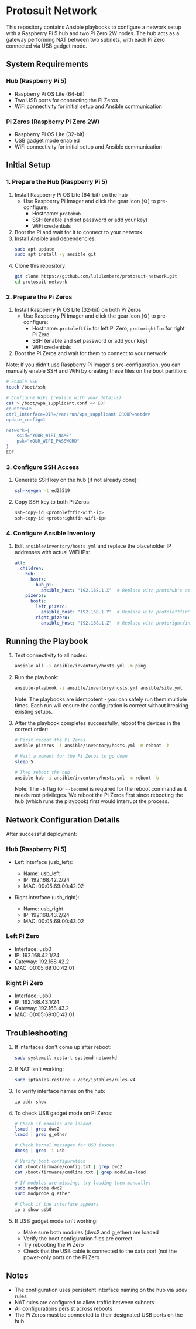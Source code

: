 # Protosuit Network

This repository contains Ansible playbooks to configure a network setup with a Raspberry Pi 5 hub and two Pi Zero 2W nodes. The hub acts as a gateway performing NAT between two subnets, with each Pi Zero connected via USB gadget mode.

## System Requirements

### Hub (Raspberry Pi 5)
- Raspberry Pi OS Lite (64-bit)
- Two USB ports for connecting the Pi Zeros
- WiFi connectivity for initial setup and Ansible communication

### Pi Zeros (Raspberry Pi Zero 2W)
- Raspberry Pi OS Lite (32-bit)
- USB gadget mode enabled
- WiFi connectivity for initial setup and Ansible communication

## Initial Setup

### 1. Prepare the Hub (Raspberry Pi 5)

1. Install Raspberry Pi OS Lite (64-bit) on the hub
   - Use Raspberry Pi Imager and click the gear icon (⚙️) to pre-configure:
     - Hostname: `protohub`
     - SSH (enable and set password or add your key)
     - WiFi credentials
2. Boot the Pi and wait for it to connect to your network
3. Install Ansible and dependencies:
   ```bash
   sudo apt update
   sudo apt install -y ansible git
   ```
4. Clone this repository:
   ```bash
   git clone https://github.com/lululombard/protosuit-network.git
   cd protosuit-network
   ```

### 2. Prepare the Pi Zeros

1. Install Raspberry Pi OS Lite (32-bit) on both Pi Zeros
   - Use Raspberry Pi Imager and click the gear icon (⚙️) to pre-configure:
     - Hostname: `protoleftfin` for left Pi Zero, `protorightfin` for right Pi Zero
     - SSH (enable and set password or add your key)
     - WiFi credentials
2. Boot the Pi Zeros and wait for them to connect to your network

Note: If you didn't use Raspberry Pi Imager's pre-configuration, you can manually enable SSH and WiFi by creating these files on the boot partition:
```bash
# Enable SSH
touch /boot/ssh

# Configure WiFi (replace with your details)
cat > /boot/wpa_supplicant.conf << EOF
country=US
ctrl_interface=DIR=/var/run/wpa_supplicant GROUP=netdev
update_config=1

network={
    ssid="YOUR_WIFI_NAME"
    psk="YOUR_WIFI_PASSWORD"
}
EOF
```

### 3. Configure SSH Access

1. Generate SSH key on the hub (if not already done):
   ```bash
   ssh-keygen -t ed25519
   ```

2. Copy SSH key to both Pi Zeros:
   ```bash
   ssh-copy-id <protoleftfin-wifi-ip>
   ssh-copy-id <protorightfin-wifi-ip>
   ```

### 4. Configure Ansible Inventory

1. Edit `ansible/inventory/hosts.yml` and replace the placeholder IP addresses with actual WiFi IPs:
   ```yaml
   all:
     children:
       hub:
         hosts:
           hub_pi:
             ansible_host: "192.168.1.X"  # Replace with protohub's actual WiFi IP
       pizeros:
         hosts:
           left_pizero:
             ansible_host: "192.168.1.Y"  # Replace with protoleftfin's actual WiFi IP
           right_pizero:
             ansible_host: "192.168.1.Z"  # Replace with protorightfin's actual WiFi IP
   ```

## Running the Playbook

1. Test connectivity to all nodes:
   ```bash
   ansible all -i ansible/inventory/hosts.yml -m ping
   ```

2. Run the playbook:
   ```bash
   ansible-playbook -i ansible/inventory/hosts.yml ansible/site.yml
   ```
   Note: The playbooks are idempotent - you can safely run them multiple times. Each run will ensure the configuration is correct without breaking existing setups.

3. After the playbook completes successfully, reboot the devices in the correct order:
   ```bash
   # First reboot the Pi Zeros
   ansible pizeros -i ansible/inventory/hosts.yml -m reboot -b

   # Wait a moment for the Pi Zeros to go down
   sleep 5

   # Then reboot the hub
   ansible hub -i ansible/inventory/hosts.yml -m reboot -b
   ```
   Note: The `-b` flag (or `--become`) is required for the reboot command as it needs root privileges.
   We reboot the Pi Zeros first since rebooting the hub (which runs the playbook) first would interrupt the process.

## Network Configuration Details

After successful deployment:

### Hub (Raspberry Pi 5)
- Left interface (usb_left):
  - Name: usb_left
  - IP: 192.168.42.2/24
  - MAC: 00:05:69:00:42:02

- Right interface (usb_right):
  - Name: usb_right
  - IP: 192.168.43.2/24
  - MAC: 00:05:69:00:43:02

### Left Pi Zero
- Interface: usb0
- IP: 192.168.42.1/24
- Gateway: 192.168.42.2
- MAC: 00:05:69:00:42:01

### Right Pi Zero
- Interface: usb0
- IP: 192.168.43.1/24
- Gateway: 192.168.43.2
- MAC: 00:05:69:00:43:01

## Troubleshooting

1. If interfaces don't come up after reboot:
   ```bash
   sudo systemctl restart systemd-networkd
   ```

2. If NAT isn't working:
   ```bash
   sudo iptables-restore < /etc/iptables/rules.v4
   ```

3. To verify interface names on the hub:
   ```bash
   ip addr show
   ```

4. To check USB gadget mode on Pi Zeros:
   ```bash
   # Check if modules are loaded
   lsmod | grep dwc2
   lsmod | grep g_ether

   # Check kernel messages for USB issues
   dmesg | grep -i usb

   # Verify boot configuration
   cat /boot/firmware/config.txt | grep dwc2
   cat /boot/firmware/cmdline.txt | grep modules-load

   # If modules are missing, try loading them manually:
   sudo modprobe dwc2
   sudo modprobe g_ether

   # Check if the interface appears
   ip a show usb0
   ```

5. If USB gadget mode isn't working:
   - Make sure both modules (dwc2 and g_ether) are loaded
   - Verify the boot configuration files are correct
   - Try rebooting the Pi Zero
   - Check that the USB cable is connected to the data port (not the power-only port) on the Pi Zero

## Notes

- The configuration uses persistent interface naming on the hub via udev rules
- NAT rules are configured to allow traffic between subnets
- All configurations persist across reboots
- The Pi Zeros must be connected to their designated USB ports on the hub
